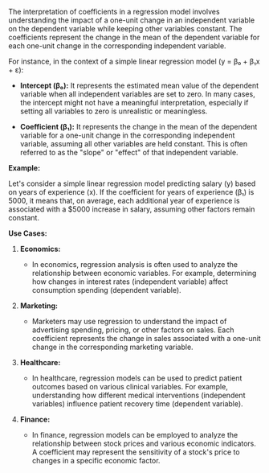 The interpretation of coefficients in a regression model involves understanding the impact of a one-unit change in an independent variable on the dependent variable while keeping other variables constant. The coefficients represent the change in the mean of the dependent variable for each one-unit change in the corresponding independent variable.

For instance, in the context of a simple linear regression model (y = β₀ + β₁x + ε):

- **Intercept (β₀):** It represents the estimated mean value of the dependent variable when all independent variables are set to zero. In many cases, the intercept might not have a meaningful interpretation, especially if setting all variables to zero is unrealistic or meaningless.

- **Coefficient (β₁):** It represents the change in the mean of the dependent variable for a one-unit change in the corresponding independent variable, assuming all other variables are held constant. This is often referred to as the "slope" or "effect" of that independent variable.

**Example:**

Let's consider a simple linear regression model predicting salary (y) based on years of experience (x). If the coefficient for years of experience (β₁) is 5000, it means that, on average, each additional year of experience is associated with a $5000 increase in salary, assuming other factors remain constant.

**Use Cases:**

1. **Economics:**
   - In economics, regression analysis is often used to analyze the relationship between economic variables. For example, determining how changes in interest rates (independent variable) affect consumption spending (dependent variable).

2. **Marketing:**
   - Marketers may use regression to understand the impact of advertising spending, pricing, or other factors on sales. Each coefficient represents the change in sales associated with a one-unit change in the corresponding marketing variable.

3. **Healthcare:**
   - In healthcare, regression models can be used to predict patient outcomes based on various clinical variables. For example, understanding how different medical interventions (independent variables) influence patient recovery time (dependent variable).

4. **Finance:**
   - In finance, regression models can be employed to analyze the relationship between stock prices and various economic indicators. A coefficient may represent the sensitivity of a stock's price to changes in a specific economic factor.
